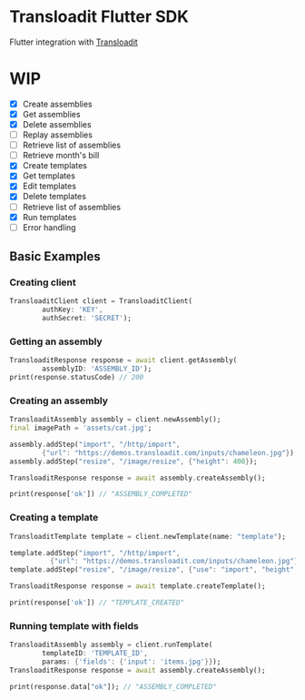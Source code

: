# Transloadit Flutter SDK

Flutter integration with [Transloadit](https://transloadit.com/)

# WIP

- [x] Create assemblies
- [x] Get assemblies
- [x] Delete assemblies
- [ ] Replay assemblies
- [ ] Retrieve list of assemblies
- [ ] Retrieve month's bill
- [x] Create templates
- [x] Get templates
- [x] Edit templates
- [x] Delete templates
- [ ] Retrieve list of assemblies
- [x] Run templates
- [ ] Error handling

## Basic Examples

### Creating client
```dart
TransloaditClient client = TransloaditClient(
        authKey: 'KEY',
        authSecret: 'SECRET');
```

### Getting an assembly
```dart
TransloaditResponse response = await client.getAssembly(
        assemblyID: 'ASSEMBLY_ID');
print(response.statusCode) // 200
```

### Creating an assembly
```dart
TransloaditAssembly assembly = client.newAssembly();
final imagePath = 'assets/cat.jpg';

assembly.addStep("import", "/http/import",
        {"url": "https://demos.transloadit.com/inputs/chameleon.jpg"});
assembly.addStep("resize", "/image/resize", {"height": 400});

TransloaditResponse response = await assembly.createAssembly();

print(response['ok']) // "ASSEMBLY_COMPLETED"
```

### Creating a template
```dart
TransloaditTemplate template = client.newTemplate(name: "template");

template.addStep("import", "/http/import",
          {"url": "https://demos.transloadit.com/inputs/chameleon.jpg"});
template.addStep("resize", "/image/resize", {"use": "import", "height": 400});

TransloaditResponse response = await template.createTemplate();

print(response['ok']) // "TEMPLATE_CREATED"
```

### Running template with fields
```dart
TransloaditAssembly assembly = client.runTemplate(
        templateID: 'TEMPLATE_ID', 
        params: {'fields': {'input': 'items.jpg'}});
TransloaditResponse response = await assembly.createAssembly();

print(response.data["ok"]); // "ASSEMBLY_COMPLETED"
```